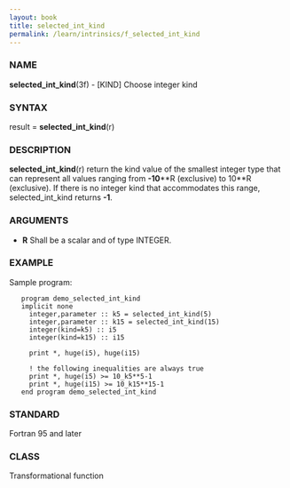 ```yaml
---
layout: book
title: selected_int_kind
permalink: /learn/intrinsics/f_selected_int_kind
---
```

### NAME

**selected\_int\_kind**(3f) - \[KIND\] Choose integer
kind

### SYNTAX

result = **selected\_int\_kind**(r)

### DESCRIPTION

**selected\_int\_kind**(r) return the kind value of the smallest integer
type that can represent all values ranging from **-10**\*\*R (exclusive)
to 10\*\*R (exclusive). If there is no integer kind that accommodates
this range, selected\_int\_kind returns **-1**.

### ARGUMENTS

  - **R**
    Shall be a scalar and of type INTEGER.

### EXAMPLE

Sample program:

```
   program demo_selected_int_kind
   implicit none
     integer,parameter :: k5 = selected_int_kind(5)
     integer,parameter :: k15 = selected_int_kind(15)
     integer(kind=k5) :: i5
     integer(kind=k15) :: i15

     print *, huge(i5), huge(i15)

     ! the following inequalities are always true
     print *, huge(i5) >= 10_k5**5-1
     print *, huge(i15) >= 10_k15**15-1
   end program demo_selected_int_kind
```

### STANDARD

Fortran 95 and later

### CLASS

Transformational function
